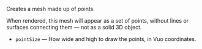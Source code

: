 Creates a mesh made up of points. 

When rendered, this mesh will appear as a set of points, without lines or surfaces connecting them — not as a solid 3D object. 

   - `pointSize` — How wide and high to draw the points, in Vuo coordinates.  
